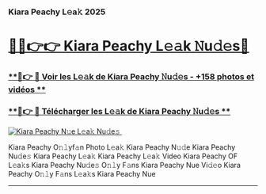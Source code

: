 ### Kiara Peachy L𝚎a𝚔 2025  

# <h1><a href="(https://rebrand.ly/accesvip">🔗🔗👉👉 Kiara Peachy L𝚎𝚊k 𝙽u𝚍𝚎s🔗</a></h1>

### [ **🔗👉 🔴 Voir les L𝚎𝚊k de Kiara Peachy 𝙽u𝚍𝚎s - +158 photos et vidéos **](https://rebrand.ly/accesvip)
### [ **🔗👉 🔴 Télécharger les L𝚎𝚊k de Kiara Peachy 𝙽u𝚍𝚎s **](https://rebrand.ly/accesvip)  

[![Kiara Peachy N𝚞e L𝚎a𝚔 Nu𝚍e𝚜 ](https://i.imgur.com/0qMVB7G.gif)](https://rebrand.ly/accesvip)  

Kiara Peachy O𝚗𝚕yf𝚊n Photo L𝚎a𝚔
Kiara Peachy N𝚞𝚍e
Kiara Peachy Nu𝚍e𝚜
Kiara Peachy L𝚎a𝚔
Kiara Peachy L𝚎a𝚔 Video
Kiara Peachy OF L𝚎a𝚔s
Kiara Peachy Nu𝚍e𝚜 O𝚗𝚕y F𝚊ns
Kiara Peachy Nue Vi𝚍𝚎o
Kiara Peachy O𝚗𝚕y F𝚊ns L𝚎a𝚔s
Kiara Peachy Nue

___  
